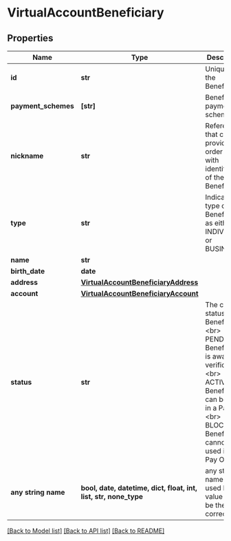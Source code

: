 # VirtualAccountBeneficiary


## Properties
Name | Type | Description | Notes
------------ | ------------- | ------------- | -------------
**id** | **str** | Unique id of the Beneficiary | [optional] 
**payment_schemes** | **[str]** | Beneficiary payment schemes | [optional] 
**nickname** | **str** | Reference that can be provided in order to help with identification of the Beneficiary | [optional] 
**type** | **str** | Indicates the type of Beneficiary as either a INDIVIDUAL or BUSINESS | [optional] 
**name** | **str** |  | [optional] 
**birth_date** | **date** |  | [optional] 
**address** | [**VirtualAccountBeneficiaryAddress**](VirtualAccountBeneficiaryAddress.md) |  | [optional] 
**account** | [**VirtualAccountBeneficiaryAccount**](VirtualAccountBeneficiaryAccount.md) |  | [optional] 
**status** | **str** | The current status of the Beneficiary &lt;br&gt; PENDING - Beneficiary is awaiting verification &lt;br&gt; ACTIVE - Beneficiary can be used in a Pay Out &lt;br&gt; BLOCKED - Beneficiary cannot be used in a Pay Out | [optional] 
**any string name** | **bool, date, datetime, dict, float, int, list, str, none_type** | any string name can be used but the value must be the correct type | [optional]

[[Back to Model list]](../README.md#documentation-for-models) [[Back to API list]](../README.md#documentation-for-api-endpoints) [[Back to README]](../README.md)


